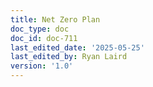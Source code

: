 ```yaml
---
title: Net Zero Plan
doc_type: doc
doc_id: doc-711
last_edited_date: '2025-05-25'
last_edited_by: Ryan Laird
version: '1.0'
---
```



